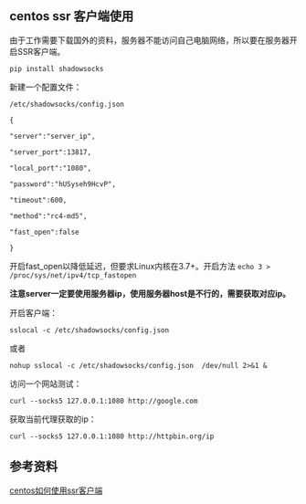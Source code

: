 ## centos ssr 客户端使用

由于工作需要下载国外的资料，服务器不能访问自己电脑网络，所以要在服务器开启SSR客户端。

	pip install shadowsocks

新建一个配置文件：

	/etc/shadowsocks/config.json

	{
	
	"server":"server_ip",
	
	"server_port":13817,
	
	"local_port":"1080",
	
	"password":"hUSyseh9HcvP",
	
	"timeout":600,
	
	"method":"rc4-md5",
	
	"fast_open":false
	
	}

开启fast_open以降低延迟，但要求Linux内核在3.7+。开启方法 ```echo 3 > /proc/sys/net/ipv4/tcp_fastopen```

**注意server一定要使用服务器ip，使用服务器host是不行的，需要获取对应ip。**


开启客户端：

	sslocal -c /etc/shadowsocks/config.json

或者

    nohup sslocal -c /etc/shadowsocks/config.json  /dev/null 2>&1 &

访问一个网站测试：

	curl --socks5 127.0.0.1:1080 http://google.com

获取当前代理获取的ip：

	curl --socks5 127.0.0.1:1080 http://httpbin.org/ip

## 参考资料

[centos如何使用ssr客户端](https://www.wsfnk.com/archives/1208.html)